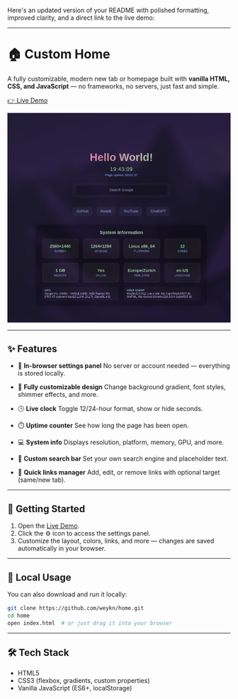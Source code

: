 Here's an updated version of your README with polished formatting, improved clarity, and a direct link to the live demo:

---

# 🏠 Custom Home

A fully customizable, modern new tab or homepage built with **vanilla HTML, CSS, and JavaScript** — no frameworks, no servers, just fast and simple.

[👉 Live Demo](https://weykn.github.io/home/)

![Screenshot](./ss.png)

---

## ✨ Features

* 🔧 **In-browser settings panel**
  No server or account needed — everything is stored locally.

* 🎨 **Fully customizable design**
  Change background gradient, font styles, shimmer effects, and more.

* 🕒 **Live clock**
  Toggle 12/24-hour format, show or hide seconds.

* ⏱️ **Uptime counter**
  See how long the page has been open.

* 💻 **System info**
  Displays resolution, platform, memory, GPU, and more.

* 🔎 **Custom search bar**
  Set your own search engine and placeholder text.

* 🔗 **Quick links manager**
  Add, edit, or remove links with optional target (same/new tab).

---

## 🚀 Getting Started

1. Open the [Live Demo](https://weykn.github.io/home/).
2. Click the ⚙️ icon to access the settings panel.
3. Customize the layout, colors, links, and more — changes are saved automatically in your browser.

---

## 📂 Local Usage

You can also download and run it locally:

```bash
git clone https://github.com/weykn/home.git
cd home
open index.html  # or just drag it into your browser
```

---

## 🛠 Tech Stack

* HTML5
* CSS3 (flexbox, gradients, custom properties)
* Vanilla JavaScript (ES6+, localStorage)
